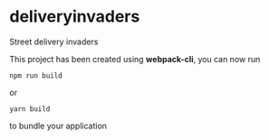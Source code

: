 # deliveryinvaders
Street delivery invaders

This project has been created using **webpack-cli**, you can now run

```
npm run build
```

or

```
yarn build
```

to bundle your application
